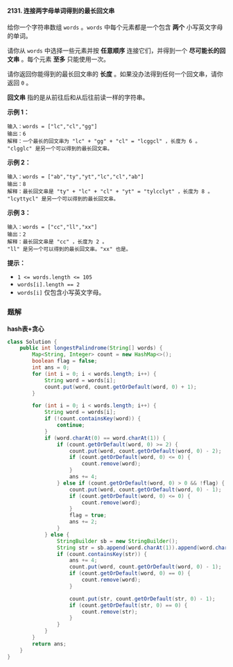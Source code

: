 #### 2131. 连接两字母单词得到的最长回文串

给你一个字符串数组 `words` 。`words` 中每个元素都是一个包含 **两个** 小写英文字母的单词。

请你从 `words` 中选择一些元素并按 **任意顺序** 连接它们，并得到一个 **尽可能长的回文串** 。每个元素 **至多** 只能使用一次。

请你返回你能得到的最长回文串的 **长度** 。如果没办法得到任何一个回文串，请你返回 `0` 。

**回文串** 指的是从前往后和从后往前读一样的字符串。

 **示例 1：**

```shell
输入：words = ["lc","cl","gg"]
输出：6
解释：一个最长的回文串为 "lc" + "gg" + "cl" = "lcggcl" ，长度为 6 。
"clgglc" 是另一个可以得到的最长回文串。
```

**示例 2：**

```shell
输入：words = ["ab","ty","yt","lc","cl","ab"]
输出：8
解释：最长回文串是 "ty" + "lc" + "cl" + "yt" = "tylcclyt" ，长度为 8 。
"lcyttycl" 是另一个可以得到的最长回文串。
```

**示例 3：**

```shell
输入：words = ["cc","ll","xx"]
输出：2
解释：最长回文串是 "cc" ，长度为 2 。
"ll" 是另一个可以得到的最长回文串。"xx" 也是。
```

**提示：**

- `1 <= words.length <= 105`
- `words[i].length == 2`
- `words[i]` 仅包含小写英文字母。

### 题解

**hash表+贪心**

```java
class Solution {
    public int longestPalindrome(String[] words) {
        Map<String, Integer> count = new HashMap<>();
        boolean flag = false;
        int ans = 0;
        for (int i = 0; i < words.length; i++) {
            String word = words[i];
            count.put(word, count.getOrDefault(word, 0) + 1);
        }

        for (int i = 0; i < words.length; i++) {
            String word = words[i];
            if (!count.containsKey(word)) {
                continue;
            }
            if (word.charAt(0) == word.charAt(1)) {
                if (count.getOrDefault(word, 0) >= 2) {
                    count.put(word, count.getOrDefault(word, 0) - 2);
                    if (count.getOrDefault(word, 0) <= 0) {
                        count.remove(word);
                    }
                    ans += 4;
                } else if (count.getOrDefault(word, 0) > 0 && !flag) {
                    count.put(word, count.getOrDefault(word, 0) - 1);
                    if (count.getOrDefault(word, 0) <= 0) {
                        count.remove(word);
                    }
                    flag = true;
                    ans += 2;
                }
            } else {
                StringBuilder sb = new StringBuilder();
                String str = sb.append(word.charAt(1)).append(word.charAt(0)).toString();
                if (count.containsKey(str)) {
                    ans += 4;
                    count.put(word, count.getOrDefault(word, 0) - 1);
                    if (count.getOrDefault(word, 0) == 0) {
                        count.remove(word);
                    }

                    count.put(str, count.getOrDefault(str, 0) - 1);
                    if (count.getOrDefault(str, 0) == 0) {
                        count.remove(str);
                    }
                }
            }
        }
        return ans;
    }
}
```

